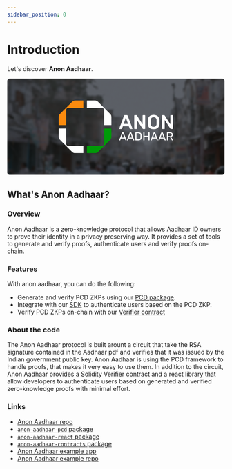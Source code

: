 ```yaml
---
sidebar_position: 0
---
```


# Introduction

Let's discover **Anon Aadhaar**.

![Anon Aadhaar Banner](./img/anonAadhaarBanner.png)

## What's Anon Aadhaar?

### Overview

Anon Aadhaar is a zero-knowledge protocol that allows Aadhaar ID owners to prove their identity in a privacy preserving way. It provides a set of tools to generate and verify proofs, authenticate users and verify proofs on-chain.

### Features

With anon aadhaar, you can do the following:

- Generate and verify PCD ZKPs using our [PCD package](https://github.com/privacy-scaling-explorations/anon-aadhaar/tree/main/packages/anon-aadhaar-pcd).
- Integrate with our [SDK](https://github.com/privacy-scaling-explorations/anon-aadhaar/tree/main/packages/anon-aadhaar-react) to authenticate users based on the PCD ZKP.
- Verify PCD ZKPs on-chain with our [Verifier contract](https://github.com/privacy-scaling-explorations/anon-aadhaar/tree/main/packages/anon-aadhaar-contracts)

### About the code

The Anon Aadhaar protocol is built arount a circuit that take the RSA signature contained in the Aadhaar pdf and verifies that it was issued by the Indian government public key. Anon Aadhaar is using the PCD framework to handle proofs, that makes it very easy to use them.
In addition to the circuit, Anon Aadhaar provides a Solidity Verifier contract and a react library that allow developers to authenticate users based on generated and verified zero-knowledge proofs with minimal effort.

### Links

- [Anon Aadhaar repo](https://github.com/privacy-scaling-explorations/anon-aadhaar)
- [`anon-aadhaar-pcd` package](https://www.npmjs.com/package/anon-aadhaar-pcd)
- [`anon-aadhaar-react` package](https://www.npmjs.com/package/anon-aadhaar-react)
- [`anon-aadhaar-contracts` package](https://www.npmjs.com/package/anon-aadhaar-contracts)
- [Anon Aadhaar example app](https://anon-aadhaar-example.vercel.app/)
- [Anon Aadhaar example repo](https://github.com/anon-aadhaar-private)
